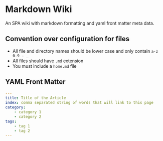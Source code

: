 # Markdown Wiki

An SPA wiki with markdown formatting and yaml front matter meta data.

## Convention over configuration for files 
* All file and directory names should be lower case and only contain ```a-z 0-9 - _```
* All files should have  ```.md``` extension
* You must include a ```home.md``` file

## YAML Front Matter
```yaml
---
title: Title of the Article
index: comma separated string of words that will link to this page
category: 
    - category 1
    - category 2
tags: 
    - tag 1
    - tag 2
---
```
